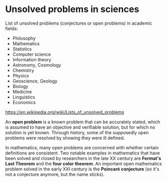 # Unsolved problems in sciences


List of unsolved problems (conjectures or open problems) in academic fields:
- Philosophy
- Mathematics
- Statistics
- Computer science
- Information theory
- Astronomy, Cosmology
- Chemistry
- Physics
- Geoscience, Geology
- Biology
- Medicine
- Linguistics
- Economics


https://en.wikipedia.org/wiki/Lists_of_unsolved_problems


An **open problem** is a known problem that can be accurately stated, which is assumed to have an objective and verifiable solution, but for which no solution is yet known. Through history, some of the supposedly open problems were resolved by showing they were ill defined.

In mathematics, many open problems are concerned with whether certain definitions are consistent. Two notable examples in mathematics that have been solved and closed by researchers in the late XX century are **Fermat's Last Theorem** and the **four color theorem**. An important open mathematics problem solved in the early XXI century is the **Poincaré conjecture** (so it's not a conjecture anymore, but the name sticks).
